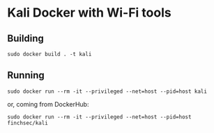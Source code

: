 # Kali Docker with Wi-Fi tools

## Building

`sudo docker build . -t kali`

## Running

`sudo docker run --rm -it --privileged --net=host --pid=host kali`

or, coming from DockerHub:

`sudo docker run --rm -it --privileged --net=host --pid=host finchsec/kali`